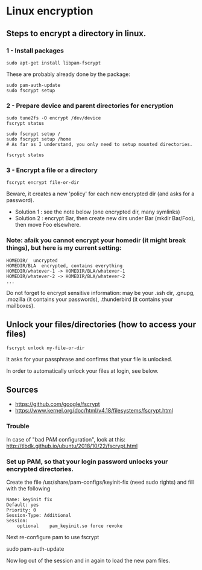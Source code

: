 # Linux encryption

## Steps to encrypt a directory in linux.

### 1 - Install packages
`sudo apt-get install libpam-fscrypt`

These are probably already done by the package:
```
sudo pam-auth-update
sudo fscrypt setup
```

### 2 - Prepare device and parent directories for encryption
```
sudo tune2fs -O encrypt /dev/device
fscrypt status

sudo fscrypt setup /
sudo fscrypt setup /home
# As far as I understand, you only need to setup mounted directories.

fscrypt status
```

### 3 - Encrypt a file or a directory
`fscrypt encrypt file-or-dir`

Beware, it creates a new 'policy' for each new encrypted dir (and asks for a password). 

 - Solution 1 : see the note below (one encrypted dir, many symlinks)
 - Solution 2 : encrypt Bar, then create new dirs under Bar (mkdir Bar/Foo), then move Foo elsewhere.


### Note: afaik you cannot encrypt your homedir (it might break things), but here is my current setting:

```
HOMEDIR/  uncrypted
HOMEDIR/BLA  encrypted, contains everything
HOMEDIR/whatever-1 -> HOMEDIR/BLA/whatever-1
HOMEDIR/whatever-2 -> HOMEDIR/BLA/whatever-2
...		   
```

Do not forget to encrypt sensitive information: may be your .ssh dir, .gnupg, .mozilla (it contains your passwords), .thunderbird (it contains your mailboxes).

## Unlock your files/directories (how to access your files)

```
fscrypt unlock my-file-or-dir
```

It asks for your passphrase and confirms that your file is unlocked.

In order to automatically unlock your files at login, see below.


## Sources

 - https://github.com/google/fscrypt
 - https://www.kernel.org/doc/html/v4.18/filesystems/fscrypt.html



### Trouble

In case of "bad PAM configuration", look at this:
  http://tlbdk.github.io/ubuntu/2018/10/22/fscrypt.html


### Set up PAM, so that your login password unlocks your encrypted directories.

Create the file /usr/share/pam-configs/keyinit-fix (need sudo rights) and fill with the following

```
Name: keyinit fix
Default: yes
Priority: 0
Session-Type: Additional
Session:
	optional	pam_keyinit.so force revoke
```

Next re-configure pam to use fscrypt

sudo pam-auth-update

Now log out of the session and in again to load the new pam files.


